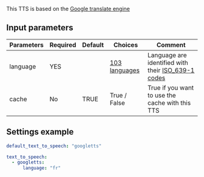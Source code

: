 This TTS is based on the [Google translate engine](http://translate.google.com/)

## Input parameters

| Parameters | Required | Default | Choices                                                                       | Comment                                                                                                    |
| ---------- | -------- | ------- | ----------------------------------------------------------------------------- | ---------------------------------------------------------------------------------------------------------- |
| language   | YES      |         | [103 languages](http://translate.google.com/about/intl/en_ALL/languages.html) | Language are identified with their [ISO_639-1 codes](https://en.wikipedia.org/wiki/List_of_ISO_639-1_codes) |
| cache      | No       | TRUE    | True / False                                                                  | True if you want to use the cache with this TTS                                                            |

## Settings example

```yaml
default_text_to_speech: "googletts"

text_to_speech:
  - googletts:
      language: "fr"
```

